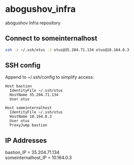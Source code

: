 # abogushov_infra
abogushov Infra repository


## Connect to someinternalhost

```bash
ssh -i ~/.ssh/otus -J otus@35.204.71.134 otus@10.164.0.3
```

## SSH config

Append to ~/.ssh/config to simplify access:

```
Host bastion
  IdentityFile ~/.ssh/otus
  HostName 35.204.71.134
  User otus

Host someinternalhost
  IdentityFile ~/.ssh/otus
  HostName 10.164.0.3
  User otus
  ProxyJump bastion
```


## IP Addresses

bastion_IP = 35.204.71.134  
someinternalhost_IP = 10.164.0.3